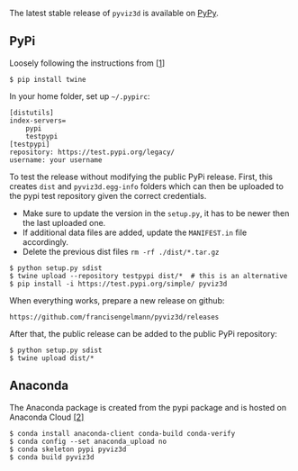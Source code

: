 The latest stable release of ```pyviz3d``` is available on [PyPy](https://packaging.python.org/tutorials/packaging-projects/).

## PyPi

Loosely following the instructions from [[1](https://medium.com/@joel.barmettler/how-to-upload-your-python-package-to-pypi-65edc5fe9c56)]

```
$ pip install twine
```

In your home folder, set up `~/.pypirc`:

```
[distutils]
index-servers=
    pypi
    testpypi
[testpypi]
repository: https://test.pypi.org/legacy/
username: your username
```

To test the release without modifying the public PyPi release.
First, this creates `dist` and `pyviz3d.egg-info` folders which can then be uploaded to the pypi test repository given the correct credentials.

- Make sure to update the version in the `setup.py`, it has to be newer then the last uploaded one.
- If additional data files are added, update the `MANIFEST.in` file accordingly.
- Delete the previous dist files `rm -rf ./dist/*.tar.gz`
```
$ python setup.py sdist
$ twine upload --repository testpypi dist/*  # this is an alternative
$ pip install -i https://test.pypi.org/simple/ pyviz3d
```

When everything works, prepare a new release on github:
```
https://github.com/francisengelmann/pyviz3d/releases
```

After that, the public release can be added to the public PyPi repository:
```
$ python setup.py sdist
$ twine upload dist/*
```

## Anaconda
The Anaconda package is created from the pypi package
and is hosted on Anaconda Cloud
[[2]]( https://docs.anaconda.com/anaconda-cloud/user-guide/tasks/work-with-packages/)
```
$ conda install anaconda-client conda-build conda-verify
$ conda config --set anaconda_upload no
$ conda skeleton pypi pyviz3d
$ conda build pyviz3d
```
